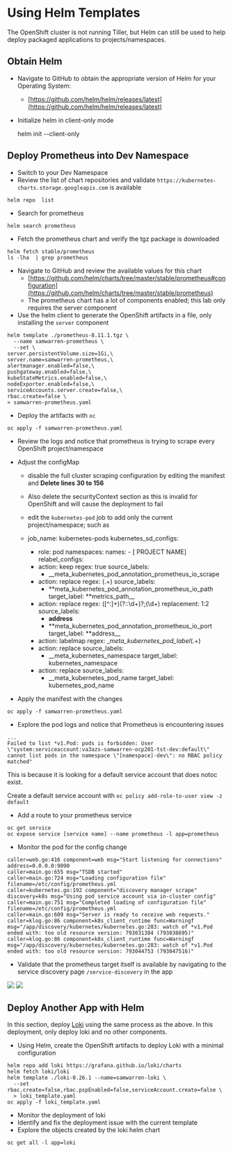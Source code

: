 # Using Helm Templates

The OpenShift cluster is not running Tiller, but Helm can still be used to help deploy packaged applications to projects/namespaces.

## Obtain Helm

- Navigate to GitHub to obtain the appropriate version of Helm for your Operating System:
  - [https://github.com/helm/helm/releases/latest](https://github.com/helm/helm/releases/latest)
- Initialize helm in client-only mode

  helm init --client-only

## Deploy Prometheus into Dev Namespace

- Switch to your Dev Namespace
- Review the list of chart repositories and validate `https://kubernetes-charts.storage.googleapis.com` is available

```
helm repo  list
```

- Search for prometheus

```
helm search prometheus
```

- Fetch the prometheus chart and verify the tgz package is downloaded

```
helm fetch stable/prometheus
ls -lha  | grep prometheus
```

- Navigate to GitHub and review the available values for this chart
  - [https://github.com/helm/charts/tree/master/stable/prometheus#configuration](https://github.com/helm/charts/tree/master/stable/prometheus)
  - The prometheus chart has a lot of components enabled; this lab only requires the server component
- Use the helm client to generate the OpenShift artifacts in a file, only installing the `server` component

```
helm template ./prometheus-8.11.1.tgz \
  --name samwarren-prometheus \
  --set \
server.persistentVolume.size=1Gi,\
server.name=samwarren-prometheus,\
alertmanager.enabled=false,\
pushgateway.enabled=false,\
kubeStateMetrics.enabled=false,\
nodeExporter.enabled=false,\
serviceAccounts.server.create=false,\
rbac.create=false \
> samwarren-prometheus.yaml
```

- Deploy the artifacts with `oc`

```
oc apply -f samwarren-prometheus.yaml
```

- Review the logs and notice that prometheus is trying to scrape every OpenShift project/namespace
- Adjust the configMap

  - disable the full cluster scraping configuration by editing the manifest and **Delete lines 30 to 156**
  - Also delete the securityContext section as this is invalid for OpenShift and will cause the deployment to fail
  - edit the `kubernetes-pod` job to add only the current project/namespace; such as

  - job_name: kubernetes-pods
    kubernetes_sd_configs:
    - role: pod
      namespaces:
      names: - [ PROJECT NAME]
      relabel_configs:
    - action: keep
      regex: true
      source_labels:
      - \_\_meta_kubernetes_pod_annotation_prometheus_io_scrape
    - action: replace
      regex: (.+)
      source_labels:
      - **meta_kubernetes_pod_annotation_prometheus_io_path
        target_label: **metrics_path\_\_
    - action: replace
      regex: ([^:]+)(?::\d+)?;(\d+)
      replacement: $1:$2
      source_labels:
      - **address**
      - **meta_kubernetes_pod_annotation_prometheus_io_port
        target_label: **address\_\_
    - action: labelmap
      regex: \__meta_kubernetes_pod_label_(.+)
    - action: replace
      source_labels:
      - \_\_meta_kubernetes_namespace
        target_label: kubernetes_namespace
    - action: replace
      source_labels:
      - \_\_meta_kubernetes_pod_name
        target_label: kubernetes_pod_name

- Apply the manifest with the changes

```
oc apply -f samwarren-prometheus.yaml
```

- Explore the pod logs and notice that Prometheus is encountering issues

```
...
Failed to list *v1.Pod: pods is forbidden: User \"system:serviceaccount:va3azs-samwarren-ocp201-tst-dev:default\" cannot list pods in the namespace \"[namespace]-dev\": no RBAC policy matched"
```

This is because it is looking for a default service account that does notoc exist.

Create a default service account with `oc policy add-role-to-user view -z default`

- Add a route to your prometheus service

```
oc get service
oc expose service [service name] --name prometheus -l app=prometheus
```

- Monitor the pod for the config change

```
caller=web.go:416 component=web msg="Start listening for connections" address=0.0.0.0:9090
caller=main.go:655 msg="TSDB started"
caller=main.go:724 msg="Loading configuration file" filename=/etc/config/prometheus.yml
caller=kubernetes.go:192 component="discovery manager scrape" discovery=k8s msg="Using pod service account via in-cluster config"
caller=main.go:751 msg="Completed loading of configuration file" filename=/etc/config/prometheus.yml
caller=main.go:609 msg="Server is ready to receive web requests."
caller=klog.go:86 component=k8s_client_runtime func=Warningf msg="/app/discovery/kubernetes/kubernetes.go:283: watch of *v1.Pod ended with: too old resource version: 793031384 (793038695)"
caller=klog.go:86 component=k8s_client_runtime func=Warningf msg="/app/discovery/kubernetes/kubernetes.go:283: watch of *v1.Pod ended with: too old resource version: 793044753 (793047516)"
```

- Validate that the prometheus target itself is available by navigating to the service discovery page `/service-discovery` in the app

![](../assets/openshift201/02_prometheus_service.png)
![](../assets/openshift201/02_prometheus_targets.png)

## Deploy Another App with Helm

In this section, deploy [Loki](https://grafana.com/loki) using the same process as the above.
In this deployment, only deploy loki and no other components.

- Using Helm, create the OpenShift artifacts to deploy Loki with a minimal configuration

```
helm repo add loki https://grafana.github.io/loki/charts
helm fetch loki/loki
helm template ./loki-0.26.1 --name=samwarren-loki \
  --set rbac.create=false,rbac.pspEnabled=false,serviceAccount.create=false \
  > loki_template.yaml
oc apply -f loki_template.yaml
```

- Monitor the deployment of loki
- Identify and fix the deployment issue with the current template
- Explore the objects created by the loki helm chart

```
oc get all -l app=loki
```
